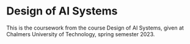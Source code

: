 # Design of AI Systems

This is the coursework from the course Design of AI Systems, given at Chalmers University of Technology, spring semester 2023. 
